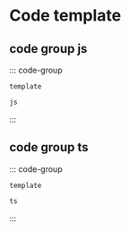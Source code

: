 # Code template

## code group js

::: code-group

```vue-html
template
```

```js
js
```

:::

## code group ts

::: code-group

```vue-html
template
```

```ts
ts
```

:::
